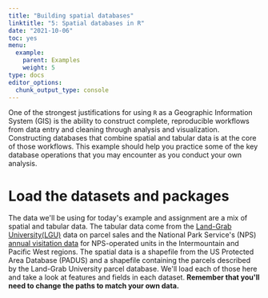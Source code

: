 ```yaml
---
title: "Building spatial databases"
linktitle: "5: Spatial databases in R"
date: "2021-10-06"
toc: yes
menu:
  example:
    parent: Examples
    weight: 5
type: docs
editor_options: 
  chunk_output_type: console
---
```

One of the strongest justifications for using `R` as a Geographic Information System (GIS) is the ability to construct complete, reproducible workflows from data entry and cleaning through analysis and visualization. Constructing databases that combine spatial and tabular data is at the core of those workflows. This example should help you practice some of the key database operations that you may encounter as you conduct your own analysis.

# Load the datasets and packages

The data we'll be using for today's example and assignment are a mix of spatial and tabular data. The tabular data come from the [Land-Grab University(LGU)](https://www.landgrabu.org/) data on parcel sales and the National Park Service's (NPS) [annual visitation data](https://irma.nps.gov/STATS/Reports/National) for NPS-operated units in the Intermountain and Pacific West regions. The spatial data is a shapefile from the US Protected Area Database (PADUS) and a shapefile containing the parcels described by the Land-Grab University parcel database. We'll load each of those here and take a look at features and fields in each dataset. __Remember that you'll need to change the paths to match your own data.__




















